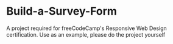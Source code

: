 # Build-a-Survey-Form
A project required for freeCodeCamp's Responsive Web Design certification. Use as an example, please do the project yourself